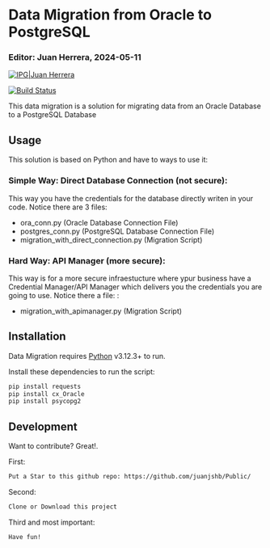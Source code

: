 # Data Migration from Oracle to PostgreSQL
### Editor: Juan Herrera, 2024-05-11

[![IPG|Juan Herrera](https://raysonline.in/image/python-Rays.png)](https://github.com/juanjshb/)

[![Build Status](https://travis-ci.org/joemccann/dillinger.svg?branch=master)](https://github.com/juanjshb/)

This data migration is a solution for migrating data from an Oracle Database to a PostgreSQL Database

## Usage
This solution is based on Python and have to ways to use it:

### Simple Way: Direct Database Connection (not secure):
This way you have the credentials for the database directly writen in your code. Notice there are 3 files:
- ora_conn.py (Oracle Database Connection File)
- postgres_conn.py (PostgreSQL Database Connection File)
- migration_with_direct_connection.py (Migration Script)

### Hard Way: API Manager (more secure):
This way is for a more secure infraestucture where ypur business have a Credential Manager/API Manager which delivers you the credentials you are going to use. Notice there a file: :
- migration_with_apimanager.py (Migration Script)


## Installation

Data Migration requires [Python](https://python.org/) v3.12.3+ to run.

Install these dependencies to run the script:

```sh
pip install requests
pip install cx_Oracle
pip install psycopg2
```

## Development

Want to contribute? Great!.

First:

```sh
Put a Star to this github repo: https://github.com/juanjshb/Public/
```

Second:

```sh
Clone or Download this project
```

Third and most important:

```sh
Have fun!
```
